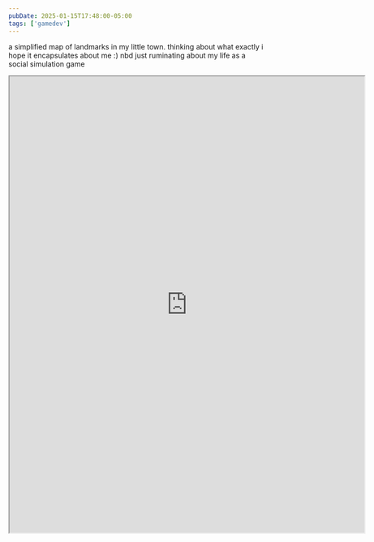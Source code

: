 ```yaml
---
pubDate: 2025-01-15T17:48:00-05:00
tags: ['gamedev']
---
```


a simplified map of landmarks in my little town. thinking about what exactly i hope it encapsulates about me :) nbd just ruminating about my life as a social simulation game

<iframe src='https://iconix.github.io/rc-impossible-town/nadj-land/simple.html' title='simplified map of town landmarks' width='700' height='900'></iframe>
